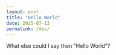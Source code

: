 ```yaml
---
layout: post
title: "Hello World"
date: 2025-07-13
permalink: /dev/
---
```


What else could I say then "Hello World"?
